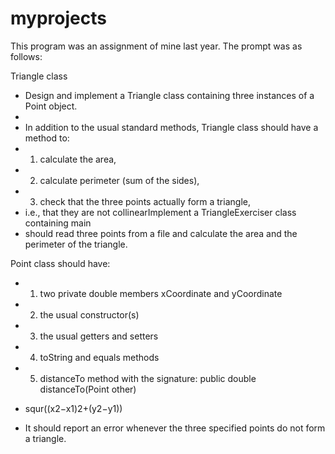 # myprojects
This program was an assignment of mine last year. The prompt was as follows:


Triangle class    
 * Design and implement a Triangle class containing three instances of a Point object.  
 * 
 * In addition to the usual standard methods, Triangle class should have a method to:
 * 1.   calculate the area, 
 * 2.   calculate perimeter (sum of the sides), 
 * 3.   check that the three points actually form a triangle, 
 * i.e., that they are not collinearImplement a TriangleExerciser class containing main 
 * should read three points from a file and calculate the area and the perimeter of the triangle. 
 
Point class should have:
 * 1.   two private double members xCoordinate and yCoordinate  
 * 2.   the usual constructor(s)
 * 3.   the usual getters and setters
 * 4. toString and equals methods
 * 5. distanceTo method with the signature: public double distanceTo(Point other)
 * squr((x2−x1)2+(y2−y1))
 

 * It should report an error whenever the three specified points do not form a triangle.
 
